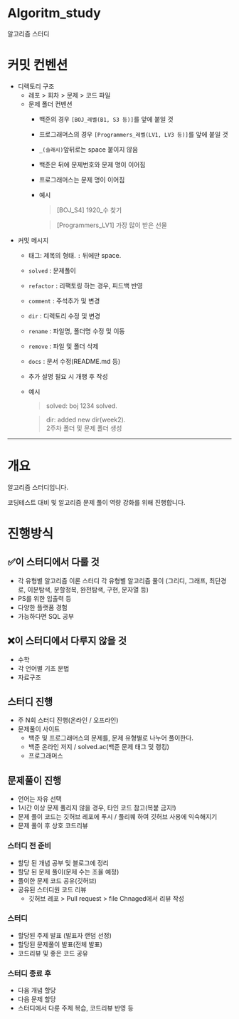 # Algoritm_study
 알고리즘 스터디

# 커밋 컨벤션
- 디렉토리 구조
    - 레포 > 회차 > 문제 > 코드 파일
    - 문제 폴더 컨벤션
        - 백준의 경우 `[BOJ_레벨(B1, S3 등)]`를 앞에 붙일 것
        - 프로그래머스의 경우 `[Programmers_레벨(LV1, LV3 등)]`를 앞에 붙일 것
        - `_(슬래시)`앞뒤로는 space 붙이지 않음
        - 백준은 뒤에 문제번호와 문제 명이 이어짐
        - 프로그래머스는 문제 명이 이어짐
        - 예시
            > [BOJ_S4] 1920_수 찾기

            > [Programmers_LV1] 가장 많이 받은 선물
- 커밋 메시지
    - 태그: 제목의 형태. `:` 뒤에만 space.
    - `solved` : 문제풀이
    - `refactor` : 리팩토링 하는 경우, 피드백 반영
    - `comment` : 주석추가 및 변경
    - `dir` : 디렉토리 수정 및 변경
    - `rename` : 파일명, 폴더명 수정 및 이동
    - `remove` : 파일 및 폴더 삭제 
    - `docs` : 문서 수정(README.md 등)
    - 추가 설명 필요 시 개행 후 작성 
    - 예시
        > solved: boj 1234 solved.

        > dir: added new dir(week2).   
        2주차 폴더 및 문제 폴더 생성
   
   
---

# 개요
알고리즘 스터디입니다.

코딩테스트 대비 및 알고리즘 문제 풀이 역량 강화를 위해 진행합니다.

# 진행방식
## ✅이 스터디에서 다룰 것

- 각 유형별 알고리즘 이론 스터디
각 유형별 알고리즘 풀이 (그리디, 그래프, 최단경로, 이분탐색, 분할정복, 완전탐색, 구현, 문자열 등)
- PS를 위한 입출력 등
- 다양한 플랫폼 경험
- 가능하다면 SQL 공부

## ❌이 스터디에서 다루지 않을 것

- 수학
- 각 언어별 기초 문법
- 자료구조

## 스터디 진행
- 주 N회 스터디 진행(온라인 / 오프라인)
- 문제풀이 사이트
    - 백준 및 프로그래머스의 문제를, 문제 유형별로 나누어 풀이한다.
    - 백준 온라인 저지 / solved.ac(백준 문제 태그 및 랭킹)
    - 프로그래머스

## 문제풀이 진행
- 언어는 자유 선택
- 1시간 이상 문제 풀리지 않을 경우, 타인 코드 참고(복붙 금지!)
- 문제 풀이 코드는 깃허브 레포에 푸시 / 풀리퀘 하여 깃허브 사용에 익숙해지기
- 문제 풀이 후 상호 코드리뷰

### 스터디 전 준비
- 할당 된 개념 공부 및 블로그에 정리
- 할당 된 문제 풀이(문제 수는 조율 예정)
- 풀이한 문제 코드 공유(깃허브)
- 공유된 스터디원 코드 리뷰
    - 깃허브 레포 > Pull request > file Chnaged에서 리뷰 작성

### 스터디
- 할당된 주제 발표 (발표자 랜덤 선정)
- 할당된 문제풀이 발표(전체 발표)
- 코드리뷰 및 좋은 코드 공유

### 스터디 종료 후
- 다음 개념 할당
- 다음 문제 할당
- 스터디에서 다룬 주제 복습, 코드리뷰 반영 등